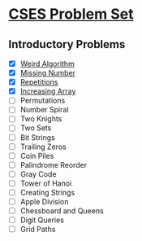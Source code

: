 # [CSES Problem Set](https://cses.fi/problemset/list/)
## Introductory Problems
- [x] [Weird Algorithm](weird_algorithm.py)
- [x] [Missing Number](missing_number.py)
- [x] [Repetitions](repetitions.py)
- [x] [Increasing Array](increasing_array.py)
- [ ] Permutations
- [ ] Number Spiral
- [ ] Two Knights
- [ ] Two Sets
- [ ] Bit Strings
- [ ] Trailing Zeros
- [ ] Coin Piles
- [ ] Palindrome Reorder
- [ ] Gray Code
- [ ] Tower of Hanoi
- [ ] Creating Strings
- [ ] Apple Division
- [ ] Chessboard and Queens
- [ ] Digit Queries
- [ ] Grid Paths

